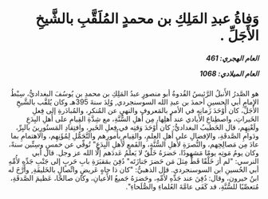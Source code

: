 <h1 dir="rtl">وَفاةُ عبدِ المَلِكِ بن محمدٍ المُلَقَّبِ بالشَّيخِ الأَجَلِّ .</h1>

<h5 dir="rtl">العام الهجري:  461

العام الميلادي: 1068

</h5>

<p dir="rtl">هو الصَّدرُ الأَنبلُ الرَّئيسُ القُدوةُ أبو منصورٍ عبدُ المَلِكِ بن محمدِ بن يُوسُفَ البغداديُّ، سِبْطُ الإمامِ أبي الحسينِ أحمدَ بن عبدِ الله السوسنجردي, وُلِدَ سنةَ 395هـ وكان يُلقَّب بالشَّيخِ الأَجَلِّ، كان أَوْحَدَ زَمانِه في الأمرِ بالمَعروفِ والنهيِ عن المُنكرِ، والمُبادَرةِ إلى فِعلِ الخَيراتِ، واصطِناعِ الأَيادي عند أَهلِها، مِن أَهلِ السُّنَّةِ، مع شِدَّةِ القِيامِ على أَهلِ البِدَعِ ولَعْنِهِم، قال الخَطيبُ البغداديُّ: كان أَوْحَدَ وَقتِه في فِعلِ الخَيرِ، وافتِقادِ المَستُورِينَ بالبِرِّ، ودَوامِ الصَّدقَةِ، والإفضالِ على أَهلِ العِلمِ، والقِيامِ بأُمورِهم والتَّحَمُّلِ لِمُؤَنِهِم، والاهتمامِ بما عادَ مِن مَصالِحِهم، والنُّصرَةِ لأَهلِ السُّنَّةِ، والقَمعِ لأَهلِ البِدَعِ" تُوفِّي عن خمسٍ وسِتِّين سنةً، وكان يومُ مَوتِه يومًا مَشهودًا، حَضرَهُ خَلْقٌ لا يَعلمُ عَددَهم إلَّا الله عز وجل. قال أبي النرسي: "لم أرَ خَلْقًا قَطُّ مِثلَ مَن حَضرَ جَنازَتَه" دُفِنَ بمَقبَرَةِ بابِ حَربٍ إلى جَنْبِ جَدِّهِ لأُمِّهِ أبي الحُسينِ ابن السوسنجردي. قال الذهبيُّ: "كان ذا جاهٍ عَريضٍ واتِّصالٍ بالخَليفَةِ, وأَرَّخَ له ابنُ خيرون، وقال: دُفِنَ عند جَدِّهِ لأُمِّهِ، وحَضرَهُ جَميعُ الأَعيانِ، وكان صالحًا، عَظيمَ الصَّدقَةِ، مُتعصِّبًا للسُّنَّةِ، قد كَفَى عامَّةَ العُلماءِ والصُّلَحاءِ".</p></br>
